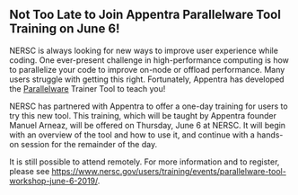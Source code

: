 ## Not Too Late to Join Appentra Parallelware Tool Training on June 6!

NERSC is always looking for new ways to improve user experience while coding.
One ever-present challenge in high-performance computing is how to parallelize 
your code to improve on-node or offload performance. Many users struggle with
getting this right. Fortunately, Appentra has developed the 
[Parallelware](https://www.appentra.com/products/parallelware-trainer/) Trainer
Tool to teach you!

NERSC has partnered with Appentra to offer a one-day training for users to try 
this new tool. This training, which will be taught by Appentra founder Manuel 
Arneaz, will be offered on Thursday, June 6 at NERSC. It will begin with an 
overview of the tool and how to use it, and continue with a hands-on session for
the remainder of the day.

It is still possible to attend remotely. For more information and to register, 
please see <https://www.nersc.gov/users/training/events/parallelware-tool-workshop-june-6-2019/>.
